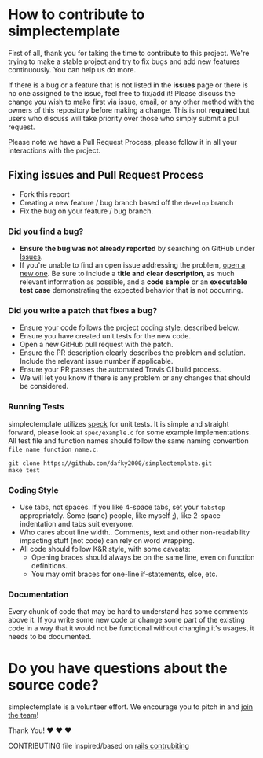 # How to contribute to simplectemplate

First of all, thank you for taking the time to contribute to this project. We're trying to make a stable project and try to fix bugs and add new features continuously. You can help us do more.

If there is a bug or a feature that is not listed in the **issues** page or there is no one assigned to the issue, feel free to fix/add it! Please discuss the change you wish to make first via issue, email, or any other method with the owners of this repository before making a change. This is not **required** but users who discuss will take priority over those who simply submit a pull request.

Please note we have a Pull Request Process, please follow it in all your interactions with the project.

## Fixing issues and Pull Request Process

* Fork this report
* Creating a new feature / bug branch based off the `develop` branch
* Fix the bug on your feature / bug branch.

### **Did you find a bug?**

* **Ensure the bug was not already reported** by searching on GitHub under [Issues](https://github.com/dafky2000/simplectemplate/issues).
* If you're unable to find an open issue addressing the problem, [open a new one](https://github.com/dafky2000/simplectemplate/issues/new). Be sure to include a **title and clear description**, as much relevant information as possible, and a **code sample** or an **executable test case** demonstrating the expected behavior that is not occurring.

### **Did you write a patch that fixes a bug?**

* Ensure your code follows the project coding style, described below.
* Ensure you have created unit tests for the new code.
* Open a new GitHub pull request with the patch.
* Ensure the PR description clearly describes the problem and solution. Include the relevant issue number if applicable.
* Ensure your PR passes the automated Travis CI build process.
* We will let you know if there is any problem or any changes that should be considered.

### Running Tests

simplectemplate utilizes [speck](https://github.com/compiler-dept/speck) for unit tests. It is simple and straight forward, please look at `spec/example.c` for some example implementations. All test file and function names should follow the same naming convention `file_name_function_name.c`.

```shell
git clone https://github.com/dafky2000/simplectemplate.git
make test
```

### **Coding Style**

* Use tabs, not spaces. If you like 4-space tabs, set your ```tabstop``` appropriately. Some (sane) people, like myself ;), like 2-space indentation and tabs suit everyone.
* Who cares about line width.. Comments, text and other non-readability impacting stuff (not code) can rely on word wrapping.
* All code should follow K&R style, with some caveats:
  * Opening braces should always be on the same line, even on function definitions.
  * You may omit braces for one-line if-statements, else, etc.
  
### Documentation

Every chunk of code that may be hard to understand has some comments above it. If you write some new code or change some part of the existing code in a way that it would not be functional without changing it's usages, it needs to be documented.

# **Do you have questions about the source code?**

simplectemplate is a volunteer effort. We encourage you to pitch in and [join the team](https://github.com/dafky2000/simplectemplate/graphs/contributors)!

Thank You! :heart: :heart: :heart:

CONTRIBUTING file inspired/based on [rails contrubiting](https://github.com/rails/rails/blob/master/CONTRIBUTING.md)
